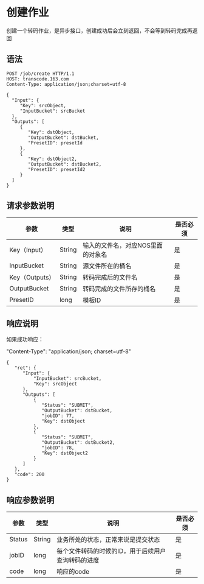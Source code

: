 # 创建作业

创建一个转码作业，是异步接口，创建成功后会立刻返回，不会等到转码完成再返回

## 语法

	POST /job/create HTTP/1.1
	HOST: transcode.163.com
	Content-Type: application/json;charset=utf-8

	{
	  "Input": {
	     "Key": srcObject,
	     "InputBucket": srcBucket
	  },
	  "Outputs": [
	     {
	        "Key": dstObject,
	        "OutputBucket": dstBucket,
	        "PresetID": presetId
	     },
	     {
	        "Key": dstObject2,
	        "OutputBucket": dstBucket2,
	        "PresetID": presetId2
	     }
	  ]
	}

## 请求参数说明

|      参数      |  类型  |                说明               | 是否必须 |
|----------------|--------|-----------------------------------|----------|
| Key（Input）   | String | 输入的文件名，对应NOS里面的对象名 | 是       |
| InputBucket    | String | 源文件所在的桶名                  | 是       |
| Key（Outputs） | String | 转码完成后的文件名                | 是       |
| OutputBucket   | String | 转码完成的文件所存的桶名          | 是       |
| PresetID       | long   | 模板ID                            | 是       |

## 响应说明

如果成功响应：

"Content-Type": "application/json; charset=utf-8"

	{
	   "ret": {
	      "Input": {
	          "InputBucket": srcBucket,
	          "Key": srcObject
	      },
	      "Outputs": [
	          {
	             "Status": "SUBMIT",
	             "OutputBucket": dstBucket,
	             "jobID": 77,
	             "Key": dstObject
	          },
	          {
	             "Status": "SUBMIT",
	             "OutputBucket": dstBucket2,
	             "jobID": 78,
	             "Key": dstObject2
	          }
	      ]
	   },
	   "code": 200
	}

## 响应参数说明


|  参数  |  类型  |                        说明                        | 是否必须 |
|--------|--------|----------------------------------------------------|----------|
| Status | String | 业务所处的状态，正常来说是提交状态                 | 是       |
| jobID  | long   | 每个文件转码的时候的ID，用于后续用户查询转码的进度 | 是       |
| code   | long   | 响应的code                                         | 是       |
